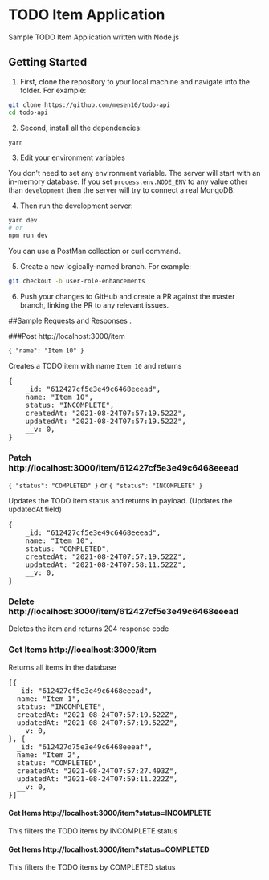 # TODO Item Application
Sample TODO Item Application written with Node.js

## Getting Started
1. First, clone the repository to your local machine and navigate into the folder. For example:

```bash
git clone https://github.com/mesen10/todo-api
cd todo-api
```
2. Second, install all the dependencies:

```bash
yarn
```

3. Edit your environment variables

You don't need to set any environment variable. The server will start with an in-memory database.
If you set `process.env.NODE_ENV` to any value other than `development` then the server will try to connect a real MongoDB.

4. Then run the development server:

```bash
yarn dev
# or
npm run dev
```

You can use a PostMan collection or curl command.

5. Create a new logically-named branch. For example:

```bash
git checkout -b user-role-enhancements
```

6. Push your changes to GitHub and create a PR against the master branch, linking the PR to any relevant issues.

##Sample Requests and Responses
.

###Post http://localhost:3000/item

`{
"name": "Item 10"
}`

Creates a TODO item with name `Item 10` and returns
<pre>{
    _id: "612427cf5e3e49c6468eeead",
    name: "Item 10",
    status: "INCOMPLETE",
    createdAt: "2021-08-24T07:57:19.522Z",
    updatedAt: "2021-08-24T07:57:19.522Z",
    __v: 0,
}</pre>

### Patch http://localhost:3000/item/612427cf5e3e49c6468eeead
`{
"status": "COMPLETED"
}` or `{
"status": "INCOMPLETE"
}`

Updates the TODO item status and returns in payload. (Updates the updatedAt field)
<pre>{
    _id: "612427cf5e3e49c6468eeead",
    name: "Item 10",
    status: "COMPLETED",
    createdAt: "2021-08-24T07:57:19.522Z",
    updatedAt: "2021-08-24T07:58:11.522Z",
    __v: 0,
}</pre>

### Delete http://localhost:3000/item/612427cf5e3e49c6468eeead

Deletes the item and returns 204 response code


### Get Items http://localhost:3000/item
Returns all items in the database
<pre>
[{
  _id: "612427cf5e3e49c6468eeead",
  name: "Item 1",
  status: "INCOMPLETE",
  createdAt: "2021-08-24T07:57:19.522Z",
  updatedAt: "2021-08-24T07:57:19.522Z",
  __v: 0,
}, {
  _id: "612427d75e3e49c6468eeeaf",
  name: "Item 2",
  status: "COMPLETED",
  createdAt: "2021-08-24T07:57:27.493Z",
  updatedAt: "2021-08-24T07:59:11.222Z",
  __v: 0,
}]
</pre>

#### Get Items http://localhost:3000/item?status=INCOMPLETE
This filters the TODO items by INCOMPLETE status

#### Get Items http://localhost:3000/item?status=COMPLETED
This filters the TODO items by COMPLETED status
